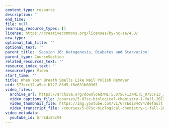 ```yaml
---
content_type: resource
description: ''
end_time: ''
file: null
learning_resource_types: []
license: https://creativecommons.org/licenses/by-nc-sa/4.0/
ocw_type: ''
optional_tab_title: ''
optional_text: ''
parent_title: 'Session 16: Ketogenesis, Diabetes and Starvation'
parent_type: CourseSection
related_resources_text: ''
resource_index_text: ''
resourcetype: Video
start_time: ''
title: When Your Breath Smells Like Nail Polish Remover
uid: 573acc17-a5ce-b727-86d5-f6e631b60365
video_files:
  archive_url: https://archive.org/download/MIT5.07SCF13/MIT5_07SCF13_JE-Ses16_bonus_3_300k.mp4
  video_captions_file: /courses/5-07sc-biological-chemistry-i-fall-2013/6d0d2f29e3f75b128e0d495ddb7a2214_GrrEdi84cV4.vtt
  video_thumbnail_file: https://img.youtube.com/vi/GrrEdi84cV4/default.jpg
  video_transcript_file: /courses/5-07sc-biological-chemistry-i-fall-2013/f3889833c6aa7e015524fb586d214dd7_GrrEdi84cV4.pdf
video_metadata:
  youtube_id: GrrEdi84cV4
---
```

